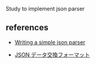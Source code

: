 Study to implement json parser



## references

- [Writing a simple json parser](https://notes.eatonphil.com/writing-a-simple-json-parser.html)

- [JSON データ交換フォーマット](https://www.asahi-net.or.jp/~ax2s-kmtn/internet/rfc8259j.html)

